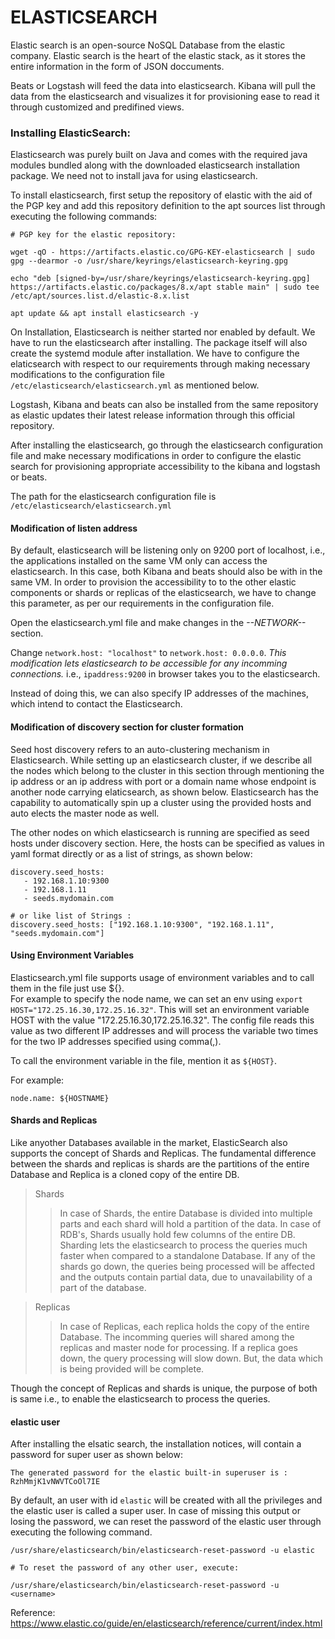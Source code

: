# ELASTICSEARCH

Elastic search is an open-source NoSQL Database from the elastic company. Elastic search is the heart of the elastic stack, as it stores the entire information in the form of JSON doccuments. 

Beats or Logstash will feed the data into elasticsearch. Kibana will pull the data from the elasticsearch and visualizes it for provisioning ease to read it through customized and predifined views.

### Installing ElasticSearch:

Elasticsearch was purely built on Java and comes with the required java modules bundled along with the downloaded elasticsearch installation package. We need not to install java for using elasticsearch.

To install elasticsearch, first setup the repository of elastic with the aid of the PGP key and add this repository definition to the apt sources list through executing the following commands:

```
# PGP key for the elastic repository:

wget -qO - https://artifacts.elastic.co/GPG-KEY-elasticsearch | sudo gpg --dearmor -o /usr/share/keyrings/elasticsearch-keyring.gpg

echo "deb [signed-by=/usr/share/keyrings/elasticsearch-keyring.gpg] https://artifacts.elastic.co/packages/8.x/apt stable main" | sudo tee /etc/apt/sources.list.d/elastic-8.x.list

apt update && apt install elasticsearch -y

```
On Installation, Elasticsearch is neither started nor enabled by default. We have to run the elasticsearch after installing. The package itself will also create the systemd module after installation. 
We have to configure the elaticsearch with respect to our requirements through making necessary modifications to the configuration file `/etc/elasticsearch/elasticsearch.yml` as mentioned below.

Logstash, Kibana and beats can also be installed from the same repository as elastic updates their latest release information through this official repository.

After installing the elasticsearch, go through the elasticsearch configuration file and make necessary modifications in order to configure the elastic search for provisioning appropriate accessibility to the kibana and logstash or beats.

The path for the elasticsearch configuration file is `/etc/elasticsearch/elasticsearch.yml`

#### Modification of listen address

By default, elasticsearch will be listening only on 9200 port of localhost, i.e., the applications installed on the same VM only can access the elasticsearch. In this case, both Kibana and beats should also be with in the same VM. In order to provision the accessibility to to the other elastic components or shards or replicas of the elasticsearch, we have to change this parameter, as per our requirements in the configuration file.

Open the elasticsearch.yml file and make changes in the *--NETWORK--* section.

Change `network.host: "localhost"` to `network.host: 0.0.0.0`.
*This modification lets elasticsearch to be accessible for any incomming connections.* i.e., `ipaddress:9200` in browser takes you to the elasticsearch.

Instead of doing this, we can also specify IP addresses of the machines, which intend to contact the Elasticsearch.

#### Modification of discovery section for cluster formation

Seed host discovery refers to an auto-clustering mechanism in Elasticsearch. While setting up an elasticsearch cluster, if we describe all the nodes which belong to the cluster in this section through mentioning the ip address or an ip address with port or a domain name whose endpoint is another node carrying elaticsearch, as shown below. Elasticsearch has the capability to automatically spin up a cluster using the provided hosts and auto elects the master node as well.

The other nodes on which elasticsearch is running are specified as seed hosts under discovery section. Here, the hosts can be specified as values in yaml format directly or as a list of strings, as shown below:

```
discovery.seed_hosts:
   - 192.168.1.10:9300
   - 192.168.1.11
   - seeds.mydomain.com

# or like list of Strings :
discovery.seed_hosts: ["192.168.1.10:9300", "192.168.1.11", "seeds.mydomain.com"]

```

#### Using Environment Variables

Elasticsearch.yml file supports usage of environment variables and to call them in the file just use ${}. <br>
For example to specify the node name, we can set an env using `export HOST="172.25.16.30,172.25.16.32"`. This will set an environment variable HOST with the value "172.25.16.30,172.25.16.32". The config file reads this value as two different IP addresses and will process the variable two times for the two IP addresses specified using comma(,).

To call the environment variable in the file, mention it as `${HOST}`. 

For example: 
```
node.name: ${HOSTNAME}
```
#### Shards and Replicas

Like anyother Databases available in the market, ElasticSearch also supports the concept of Shards and Replicas. The fundamental difference between the shards and replicas is shards are the partitions of the entire Database and Replica is a cloned copy of the entire DB.

> Shards
>> In case of Shards, the entire Database is divided into multiple parts and each shard will hold a partition of the data. In case of RDB's, Shards usually hold few columns of the entire DB. Sharding lets the elasticsearch to process the queries much faster when compared to a standalone Database. If any of the shards go down, the queries being processed will be affected and the outputs contain partial data, due to unavailability of a part of the database.

> Replicas
>> In case of Replicas, each replica holds the copy of the entire Database. The incomming queries will shared among the replicas and master node for processing. If a replica goes down, the query processing will slow down. But, the data which is being provided will be complete.

Though the concept of Replicas and shards is unique, the purpose of both is same i.e., to enable the elasticsearch to process the queries.

#### elastic user

After installing the elsatic search, the installation notices, will contain a password for super user as shown below:

```
The generated password for the elastic built-in superuser is : RzhMmjK1vNWVTCoOl7IE
```

By default, an user with id `elastic` will be created with all the privileges and the elastic user is called a super user.
In case of missing this output or losing the password, we can reset the password of the elastic user through executing the following command.

```
/usr/share/elasticsearch/bin/elasticsearch-reset-password -u elastic

# To reset the password of any other user, execute:

/usr/share/elasticsearch/bin/elasticsearch-reset-password -u <username>
```


Reference: https://www.elastic.co/guide/en/elasticsearch/reference/current/index.html